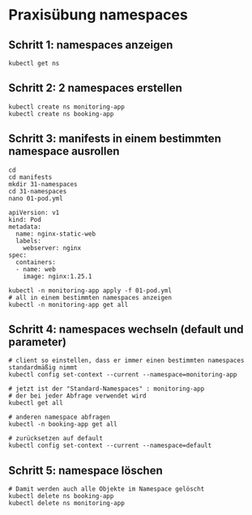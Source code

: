 # Praxisübung namespaces 

## Schritt 1: namespaces anzeigen 

```
kubectl get ns
```

## Schritt 2: 2 namespaces erstellen 

```
kubectl create ns monitoring-app
kubectl create ns booking-app
```

## Schritt 3: manifests in einem bestimmten namespace ausrollen 

```
cd
cd manifests
mkdir 31-namespaces
cd 31-namespaces
nano 01-pod.yml
```

```
apiVersion: v1
kind: Pod
metadata:
  name: nginx-static-web
  labels:
    webserver: nginx
spec:
  containers:
  - name: web
    image: nginx:1.25.1
```

```
kubectl -n monitoring-app apply -f 01-pod.yml
# all in einem bestimmten namespaces anzeigen
kubectl -n monitoring-app get all 
```

## Schritt 4: namespaces wechseln (default und parameter) 

```
# client so einstellen, dass er immer einen bestimmten namespaces standardmäßig nimmt
kubectl config set-context --current --namespace=monitoring-app
```

```
# jetzt ist der "Standard-Namespaces" : monitoring-app
# der bei jeder Abfrage verwendet wird
kubectl get all

# anderen namespace abfragen
kubectl -n booking-app get all
```

```
# zurücksetzen auf default
kubectl config set-context --current --namespace=default
```

## Schritt 5: namespace löschen 

```
# Damit werden auch alle Objekte im Namespace gelöscht
kubectl delete ns booking-app
kubectl delete ns monitoring-app
```


